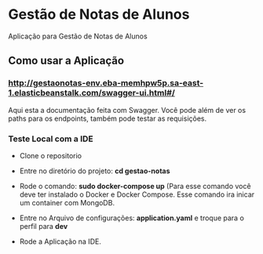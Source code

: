 # Gestão de Notas de Alunos
Aplicação para Gestão de Notas de Alunos


## Como usar a Aplicação

### <a>http://gestaonotas-env.eba-memhpw5p.sa-east-1.elasticbeanstalk.com/swagger-ui.html#/</a>

Aqui esta a documentação feita com Swagger. Você pode além de ver os paths para os endpoints, também pode testar as requisições.

### Teste Local com a IDE 

- Clone o repositorio

- Entre no diretório do projeto: **cd gestao-notas**

- Rode o comando: **sudo docker-compose up** (Para esse comando você deve ter instalado o Docker e Docker Compose. Esse comando ira inicar um container com MongoDB.

- Entre no Arquivo de configurações: **application.yaml** e troque para o perfil para **dev**

- Rode a Aplicação na IDE.


